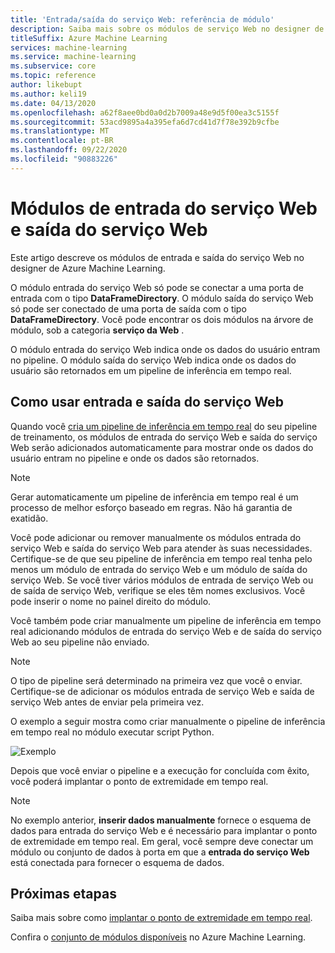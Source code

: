 ```yaml
---
title: 'Entrada/saída do serviço Web: referência de módulo'
description: Saiba mais sobre os módulos de serviço Web no designer de Azure Machine Learning
titleSuffix: Azure Machine Learning
services: machine-learning
ms.service: machine-learning
ms.subservice: core
ms.topic: reference
author: likebupt
ms.author: keli19
ms.date: 04/13/2020
ms.openlocfilehash: a62f8aee0bd0a0d2b7009a48e9d5f00ea3c5155f
ms.sourcegitcommit: 53acd9895a4a395efa6d7cd41d7f78e392b9cfbe
ms.translationtype: MT
ms.contentlocale: pt-BR
ms.lasthandoff: 09/22/2020
ms.locfileid: "90883226"
---
```

# <a name="web-service-input-and-web-service-output-modules"></a>Módulos de entrada do serviço Web e saída do serviço Web

Este artigo descreve os módulos de entrada e saída do serviço Web no designer de Azure Machine Learning.

O módulo entrada do serviço Web só pode se conectar a uma porta de entrada com o tipo **DataFrameDirectory**. O módulo saída do serviço Web só pode ser conectado de uma porta de saída com o tipo **DataFrameDirectory**. Você pode encontrar os dois módulos na árvore de módulo, sob a categoria **serviço da Web** . 

O módulo entrada do serviço Web indica onde os dados do usuário entram no pipeline. O módulo saída do serviço Web indica onde os dados do usuário são retornados em um pipeline de inferência em tempo real.

## <a name="how-to-use-web-service-input-and-output"></a>Como usar entrada e saída do serviço Web

Quando você [cria um pipeline de inferência em tempo real](https://docs.microsoft.com/azure/machine-learning/tutorial-designer-automobile-price-deploy#create-a-real-time-inference-pipeline) do seu pipeline de treinamento, os módulos de entrada do serviço Web e saída do serviço Web serão adicionados automaticamente para mostrar onde os dados do usuário entram no pipeline e onde os dados são retornados. 

> [!NOTE]
> Gerar automaticamente um pipeline de inferência em tempo real é um processo de melhor esforço baseado em regras. Não há garantia de exatidão. 

Você pode adicionar ou remover manualmente os módulos entrada do serviço Web e saída do serviço Web para atender às suas necessidades. Certifique-se de que seu pipeline de inferência em tempo real tenha pelo menos um módulo de entrada do serviço Web e um módulo de saída do serviço Web. Se você tiver vários módulos de entrada de serviço Web ou de saída de serviço Web, verifique se eles têm nomes exclusivos. Você pode inserir o nome no painel direito do módulo.

Você também pode criar manualmente um pipeline de inferência em tempo real adicionando módulos de entrada do serviço Web e de saída do serviço Web ao seu pipeline não enviado.

> [!NOTE]
> O tipo de pipeline será determinado na primeira vez que você o enviar. Certifique-se de adicionar os módulos entrada de serviço Web e saída de serviço Web antes de enviar pela primeira vez.

O exemplo a seguir mostra como criar manualmente o pipeline de inferência em tempo real no módulo executar script Python. 

![Exemplo](media/module/web-service-input-output-example.png)
   
Depois que você enviar o pipeline e a execução for concluída com êxito, você poderá implantar o ponto de extremidade em tempo real.
   
> [!NOTE]
>  No exemplo anterior, **inserir dados manualmente** fornece o esquema de dados para entrada do serviço Web e é necessário para implantar o ponto de extremidade em tempo real. Em geral, você sempre deve conectar um módulo ou conjunto de dados à porta em que a **entrada do serviço Web** está conectada para fornecer o esquema de dados.
   
## <a name="next-steps"></a>Próximas etapas
Saiba mais sobre como [implantar o ponto de extremidade em tempo real](https://docs.microsoft.com/azure/machine-learning/tutorial-designer-automobile-price-deploy#deploy-the-real-time-endpoint).

Confira o [conjunto de módulos disponíveis](module-reference.md) no Azure Machine Learning.
